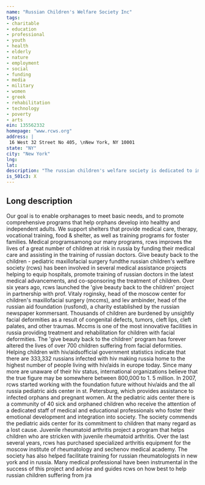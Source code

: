 ```yaml
---
name: "Russian Children's Welfare Society Inc"
tags:
- charitable
- education
- professional
- youth
- health
- elderly
- nature
- employment
- social
- funding
- media
- military
- women
- greek
- rehabilitation
- technology
- poverty
- arts
ein: 135562332
homepage: "www.rcws.org"
address: |
 16 West 32 Street No 405, \nNew York, NY 10001
state: "NY"
city: "New York"
lng: 
lat: 
description: "The russian children's welfare society is dedicated to improving the lives of disadvantaged children in russia by supporting organizations that effectively enhance their health, education, and social welfare. "
is_501c3: X
---
```


## Long description

Our goal is to enable orphanages to meet basic needs, and to promote comprehensive programs that help orphans develop into healthy and independent adults. We support shelters that provide medical care, therapy, vocational training, food & shelter, as well as training programs for foster families. Medical programsamong our many programs, rcws improves the lives of a great number of children at risk in russia by funding their medical care and assisting in the training of russian doctors. Give beauty back to the children - pediatric maxillofacial surgery fundthe russian children's welfare society (rcws) has been involved in several medical assistance projects helping to equip hospitals, promote training of russian doctors in the latest medical advancements, and co-sponsoring the treatment of children. Over six years ago, rcws launched the 'give beauty back to the children' project in partnership with prof. Vitaly roginsky, head of the moscow center for children's maxillofacial surgery (mccms), and lev ambinder, head of the russian aid foundation (rusfond), a charity established by the russian newspaper kommersant. Thousands of children are burdened by unsightly facial deformities as a result of congenital defects, tumors, cleft lips, cleft palates, and other traumas. Mccms is one of the most innovative facilities in russia providing treatment and rehabilitation for children with facial deformities. The 'give beauty back to the children' program has forever altered the lives of over 700 children suffering from facial deformities. Helping children with hiv/aidsofficial government statistics indicate that there are 333,332 russians infected with hiv making russia home to the highest number of people living with hiv/aids in europe today. Since many more are unaware of their hiv status, international organizations believe that the true figure may be somewhere between 800,000 to 1. 5 million. In 2007, rcws started working with the foundation future without hiv/aids and the all russia pediatric aids center in st. Petersburg, which provides assistance to infected orphans and pregnant women. At the pediatric aids center there is a community of 40 sick and orphaned children who receive the attention of a dedicated staff of medical and educational professionals who foster their emotional development and integration into society. The society commends the pediatric aids center for its commitment to children that many regard as a lost cause. Juvenile rheumatoid arthritis project a program that helps children who are stricken with juvenile rheumatoid arthritis. Over the last several years, rcws has purchased specialized arthritis equipment for the moscow institute of rheumatology and sechenov medical academy. The society has also helped facilitate training for russian rheumatologists in new york and in russia. Many medical professional have been instrumental in the success of this project and advise and guides rcws on how best to help russian children suffering from jra
